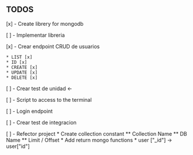 ## TODOS
[x] - Create librery for mongodb

[ ] - Implementar libreria

[x] - Crear endpoint CRUD de usuarios

    * LIST [x]
    * ID [x]
    * CREATE [x]
    * UPDATE [x]
    * DELETE [x]

[ ] - Crear test de unidad <-

[ ] - Script to access to the terminal

[ ] - Login endpoint

[ ] - Crear test de integracion

[ ] - Refector project
        * Create collection constant
            ** Collection Name
            ** DB Name
            ** Limit / Offset
        * Add return mongo functions
        * user ["_id"] -> user["id"]